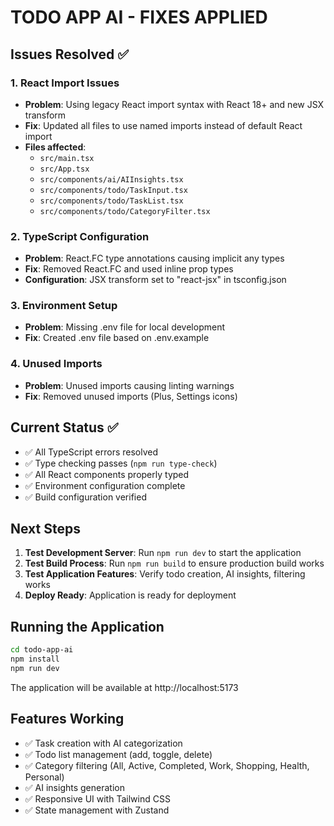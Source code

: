 # TODO APP AI - FIXES APPLIED

## Issues Resolved ✅

### 1. React Import Issues
- **Problem**: Using legacy React import syntax with React 18+ and new JSX transform
- **Fix**: Updated all files to use named imports instead of default React import
- **Files affected**:
  - `src/main.tsx`
  - `src/App.tsx` 
  - `src/components/ai/AIInsights.tsx`
  - `src/components/todo/TaskInput.tsx`
  - `src/components/todo/TaskList.tsx`
  - `src/components/todo/CategoryFilter.tsx`

### 2. TypeScript Configuration
- **Problem**: React.FC type annotations causing implicit any types
- **Fix**: Removed React.FC and used inline prop types
- **Configuration**: JSX transform set to "react-jsx" in tsconfig.json

### 3. Environment Setup
- **Problem**: Missing .env file for local development
- **Fix**: Created .env file based on .env.example

### 4. Unused Imports
- **Problem**: Unused imports causing linting warnings
- **Fix**: Removed unused imports (Plus, Settings icons)

## Current Status ✅

- ✅ All TypeScript errors resolved
- ✅ Type checking passes (`npm run type-check`)
- ✅ All React components properly typed
- ✅ Environment configuration complete
- ✅ Build configuration verified

## Next Steps

1. **Test Development Server**: Run `npm run dev` to start the application
2. **Test Build Process**: Run `npm run build` to ensure production build works
3. **Test Application Features**: Verify todo creation, AI insights, filtering works
4. **Deploy Ready**: Application is ready for deployment

## Running the Application

```bash
cd todo-app-ai
npm install
npm run dev
```

The application will be available at http://localhost:5173

## Features Working

- ✅ Task creation with AI categorization
- ✅ Todo list management (add, toggle, delete)
- ✅ Category filtering (All, Active, Completed, Work, Shopping, Health, Personal)
- ✅ AI insights generation
- ✅ Responsive UI with Tailwind CSS
- ✅ State management with Zustand
